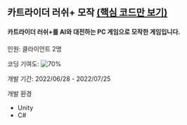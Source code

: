 ## 카트라이더 러쉬+ 모작 [(핵심 코드만 보기)](https://github.com/diesuki4/Core_Codes/tree/main/%EC%B9%B4%ED%8A%B8%EB%9D%BC%EC%9D%B4%EB%8D%94%20%EB%9F%AC%EC%89%AC%2B%20%EB%AA%A8%EC%9E%91)

#### 카트라이더 러쉬+를 AI와 대전하는 PC 게임으로 모작한 게임입니다.

인원: 클라이언트 2명

코딩 기여도: ![70%](https://progress-bar.dev/70)

개발 기간: 2022/06/28 - 2022/07/25

개발 환경
- Unity
- C#
